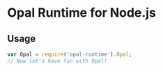 # Opal Runtime for Node.js



## Usage

```javascript
var Opal = require('opal-runtime').Opal;
// Now let's have fun with Opal!
```
